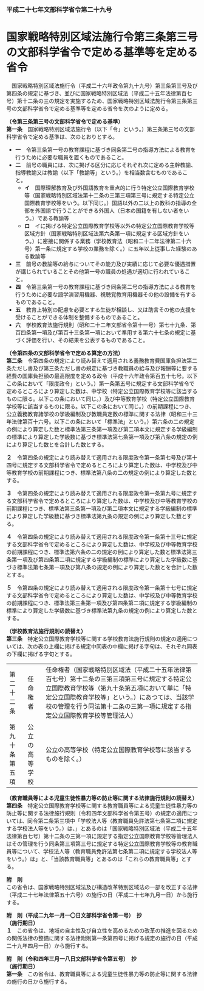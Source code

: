 ### 平成二十七年文部科学省令第二十九号  
# 国家戦略特別区域法施行令第三条第三号の文部科学省令で定める基準等を定める省令  
　国家戦略特別区域法施行令（平成二十六年政令第九十九号）第三条第三号及び第四条の規定に基づき、並びに国家戦略特別区域法（平成二十五年法律第百七号）第十二条の三の規定を実施するため、国家戦略特別区域法施行令第三条第三号の文部科学省令で定める基準等を定める省令を次のように定める。  
  
**（令第三条第三号の文部科学省令で定める基準）**  
**第一条**　国家戦略特別区域法施行令（以下「令」という。）第三条第三号の文部科学省令で定める基準は、次のとおりとする。  
* **一**　令第三条第一号の教育課程に基づき同条第二号の指導方法による教育を行うために必要な職員を置くものであること。  
* **二**　前号の職員には、次に掲げる区分に応じそれぞれ次に定める主幹教諭、指導教諭又は教諭（以下「教諭等」という。）を相当数含むものであること。  
	* **イ**　国際理解教育及び外国語教育を重点的に行う特定公立国際教育学校等（国家戦略特別区域法第十二条の三第三項第三号に規定する特定公立国際教育学校等をいう。以下同じ。）国語以外の二以上の教科の指導の全部を外国語で行うことができる外国人（日本の国籍を有しない者をいう。）である教諭等  
	* **ロ**　イに掲げる特定公立国際教育学校等以外の特定公立国際教育学校等区域方針（国家戦略特別区域法第六条第一項に規定する区域方針をいう。）に密接に関係する業務（学校教育法（昭和二十二年法律第二十六号）第一条に規定する学校の業務を除く。）に五年以上従事した経験のある教諭等  
* **三**　前号の教諭等の給与についてその能力及び実績に応じて必要な優遇措置が講じられていることその他第一号の職員の処遇が適切に行われていること。  
* **四**　令第三条第一号の教育課程に基づき同条第二号の指導方法による教育を行うために必要な語学演習用機器、視聴覚教育用機器その他の設備を有するものであること。  
* **五**　教育上特別の配慮を必要とする生徒が相談し、又は助言その他の支援を受けることができる体制を整備するものであること。  
* **六**　学校教育法施行規則（昭和二十二年文部省令第十一号）第七十九条、第百四条第一項及び第百十三条第一項において準用する第六十七条の規定に基づく評価を行い、その結果を公表するものであること。  
  
**（令第四条の文部科学省令で定める算定の方法）**  
**第二条**　令第四条の規定により読み替えて適用される義務教育費国庫負担法第二条ただし書及び第三条ただし書の規定に基づき教職員の給与及び報酬等に要する経費の国庫負担額の最高限度を定める政令（平成十六年政令第百五十七号。以下この条において「限度政令」という。）第一条第五号に規定する文部科学省令で定めるところにより算定した数は、中学校（特定公立国際教育学校等に該当するものに限る。以下この条において同じ。）及び中等教育学校（特定公立国際教育学校等に該当するものに限る。以下この条において同じ。）の前期課程につき、公立義務教育諸学校の学級編制及び教職員定数の標準に関する法律（昭和三十三年法律第百十六号。以下この条において「標準法」という。）第六条の二の規定の例により算定した数と標準法第三条第一項及び第二項本文に規定する学級編制の標準により算定した学級数に基づき標準法第七条第一項及び第八条の規定の例により算定した数とを合計した数とする。  
  
**２**　令第四条の規定により読み替えて適用される限度政令第一条第七号及び第十四号に規定する文部科学省令で定めるところにより算定した数は、中学校及び中等教育学校の前期課程につき、標準法第八条の二の規定の例により算定した数とする。  
  
**３**　令第四条の規定により読み替えて適用される限度政令第一条第九号に規定する文部科学省令で定めるところにより算定した数は、中学校及び中等教育学校の前期課程につき、標準法第三条第一項及び第二項本文に規定する学級編制の標準により算定した学級数に基づき標準法第九条の規定の例により算定した数とする。  
  
**４**　令第四条の規定により読み替えて適用される限度政令第一条第十三号に規定する文部科学省令で定めるところにより算定した数は、中学校及び中等教育学校の前期課程につき、標準法第六条の二の規定の例により算定した数と標準法第三条第一項及び第四条第二項に規定する学級編制の標準により算定した学級数に基づき標準法第七条第一項及び第八条の規定の例により算定した数とを合計した数とする。  
  
**５**　令第四条の規定により読み替えて適用される限度政令第一条第十七号に規定する文部科学省令で定めるところにより算定した数は、中学校及び中等教育学校の前期課程につき、標準法第三条第一項及び第四条第二項に規定する学級編制の標準により算定した学級数に基づき標準法第九条の規定の例により算定した数とする。  
  
**（学校教育法施行規則の読替え）**  
**第三条**　特定公立国際教育学校等に関する学校教育法施行規則の規定の適用については、次の表の上欄に掲げる規定中同表の中欄に掲げる字句は、それぞれ同表の下欄に掲げる字句とする。  

||||  
| --- | --- | --- |  
|第二十二条|任命権者|任命権者（国家戦略特別区域法（平成二十五年法律第百七号）第十二条の三第三項第三号に規定する特定公立国際教育学校等（第九十条第五項において単に「特定公立国際教育学校等」という。）にあつては、当該学校の管理を行う同法第十二条の三第一項に規定する指定公立国際教育学校等管理法人）|  
|第九十条第五項|公立の高等学校|公立の高等学校（特定公立国際教育学校等に該当するものを除く。）|  
  
  
**（教育職員等による児童生徒性暴力等の防止等に関する法律施行規則の読替え）**  
**第四条**　特定公立国際教育学校等に関する教育職員等による児童生徒性暴力等の防止等に関する法律施行規則（令和四年文部科学省令第五号）の規定の適用については、同令第二条第三項中「学校法人等（教育職員免許法第七条第二項に規定する学校法人等をいう。）は、」とあるのは「国家戦略特別区域法（平成二十五年法律第百七号）第十二条の三第一項に規定する指定公立国際教育学校等管理法人はその管理を行う同条第三項第三号に規定する特定公立国際教育学校等の教育職員等について、学校法人等（教育職員免許法第七条第二項に規定する学校法人等をいう。）は」と、「当該教育職員等」とあるのは「これらの教育職員等」とする。  
  
**附　則**  
この省令は、国家戦略特別区域法及び構造改革特別区域法の一部を改正する法律（平成二十七年法律第五十六号）の施行の日（平成二十七年九月一日）から施行する。  
  
**附　則（平成二九年一月一〇日文部科学省令第一号）　抄**  
**（施行期日）**  
**１**　この省令は、地域の自主性及び自立性を高めるための改革の推進を図るための関係法律の整備に関する法律附則第一条第四号に掲げる規定の施行の日（平成二十九年四月一日）から施行する。  
  
**附　則（令和四年三月一八日文部科学省令第五号）　抄**  
**（施行期日）**  
**第一条**　この省令は、教育職員等による児童生徒性暴力等の防止等に関する法律の施行の日から施行する。  
  
